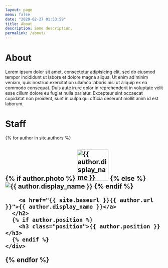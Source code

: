 ```yaml
---
layout: page
menu: false
date: "2020-02-27 01:53:59"
title: About
description: Some description.
permalink: /about/
---
```


<h1>About</h1>

Lorem ipsum dolor sit amet, consectetur adipisicing elit, sed do eiusmod
tempor incididunt ut labore et dolore magna aliqua. Ut enim ad minim veniam,
quis nostrud exercitation ullamco laboris nisi ut aliquip ex ea commodo
consequat. Duis aute irure dolor in reprehenderit in voluptate velit esse
cillum dolore eu fugiat nulla pariatur. Excepteur sint occaecat cupidatat non
proident, sunt in culpa qui officia deserunt mollit anim id est laborum.

<h1>Staff</h1>

<div class="staff">
  {% for author in site.authors %}
    <div class="item">
      <h2 class="name">
        {% if author.photo %}
        <img class="img-rounded" style="width:100px" src="{{ site.baseurl }}{{ author.photo }}" alt="{{ author.display_name }}">
        {% else %}
        <img class="img-rounded" src="{{ site.baseurl }}/assets/img/user.jpg" alt="{{ author.display_name }}">
       {% endif %}

        <a href="{{ site.baseurl }}{{ author.url }}">{{ author.display_name }}</a>
      </h2>
      {% if author.position %}
        <h3 class="position">{{ author.position }}</h3>
      {% endif %}
    </div>

{% endfor %}

</div>
